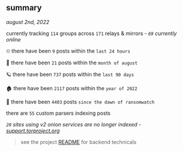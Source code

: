 
## summary
_august 2nd, 2022_

currently tracking `114` groups across `171` relays & mirrors - _`69` currently online_

⏲ there have been `9` posts within the `last 24 hours`

🦈 there have been `21` posts within the `month of august`

🪐 there have been `737` posts within the `last 90 days`

🏚 there have been `2117` posts within the `year of 2022`

🦕 there have been `4403` posts `since the dawn of ransomwatch`

there are `55` custom parsers indexing posts

_`20` sites using v2 onion services are no longer indexed - [support.torproject.org](https://support.torproject.org/onionservices/v2-deprecation/)_

> see the project [README](https://github.com/joshhighet/ransomwatch#ransomwatch--) for backend technicals
